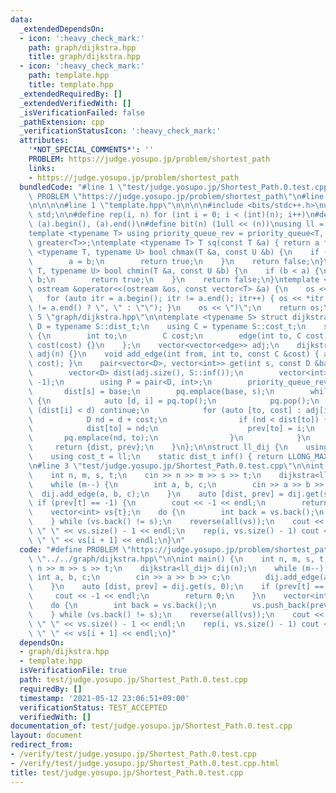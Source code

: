 ```yaml
---
data:
  _extendedDependsOn:
  - icon: ':heavy_check_mark:'
    path: graph/dijkstra.hpp
    title: graph/dijkstra.hpp
  - icon: ':heavy_check_mark:'
    path: template.hpp
    title: template.hpp
  _extendedRequiredBy: []
  _extendedVerifiedWith: []
  _isVerificationFailed: false
  _pathExtension: cpp
  _verificationStatusIcon: ':heavy_check_mark:'
  attributes:
    '*NOT_SPECIAL_COMMENTS*': ''
    PROBLEM: https://judge.yosupo.jp/problem/shortest_path
    links:
    - https://judge.yosupo.jp/problem/shortest_path
  bundledCode: "#line 1 \"test/judge.yosupo.jp/Shortest_Path.0.test.cpp\"\n#define\
    \ PROBLEM \"https://judge.yosupo.jp/problem/shortest_path\"\n#line 1 \"graph/dijkstra.hpp\"\
    \n\n\n\n#line 1 \"template.hpp\"\n\n\n\n#include <bits/stdc++.h>\nusing namespace\
    \ std;\n\n#define rep(i, n) for (int i = 0; i < (int)(n); i++)\n#define all(a)\
    \ (a).begin(), (a).end()\n#define bit(n) (1ull << (n))\nusing ll = long long;\n\
    template <typename T> using priority_queue_rev = priority_queue<T, vector<T>,\
    \ greater<T>>;\ntemplate <typename T> T sq(const T &a) { return a * a; }\ntemplate\
    \ <typename T, typename U> bool chmax(T &a, const U &b) {\n    if (a < b) {\n\
    \        a = b;\n        return true;\n    }\n    return false;\n}\ntemplate <typename\
    \ T, typename U> bool chmin(T &a, const U &b) {\n    if (b < a) {\n        a =\
    \ b;\n        return true;\n    }\n    return false;\n}\ntemplate <typename T>\
    \ ostream &operator<<(ostream &os, const vector<T> &a) {\n    os << \"(\";\n \
    \   for (auto itr = a.begin(); itr != a.end(); itr++) { os << *itr << (next(itr)\
    \ != a.end() ? \", \" : \"\"); }\n    os << \")\";\n    return os;\n}\n\n\n#line\
    \ 5 \"graph/dijkstra.hpp\"\n\ntemplate <typename S> struct dijkstra {\n    using\
    \ D = typename S::dist_t;\n    using C = typename S::cost_t;\n    struct edge\
    \ {\n        int to;\n        C cost;\n        edge(int to, C cost) : to(to),\
    \ cost(cost) {}\n    };\n    vector<vector<edge>> adj;\n    dijkstra(int n) :\
    \ adj(n) {}\n    void add_edge(int from, int to, const C &cost) { adj[from].emplace_back(to,\
    \ cost); }\n    pair<vector<D>, vector<int>> get(int s, const D &base) const {\n\
    \        vector<D> dist(adj.size(), S::inf());\n        vector<int> prev(adj.size(),\
    \ -1);\n        using P = pair<D, int>;\n        priority_queue_rev<P> pq;\n \
    \       dist[s] = base;\n        pq.emplace(base, s);\n        while (!pq.empty())\
    \ {\n            auto [d, i] = pq.top();\n            pq.pop();\n            if\
    \ (dist[i] < d) continue;\n            for (auto [to, cost] : adj[i]) {\n    \
    \            D nd = d + cost;\n                if (nd < dist[to]) {\n        \
    \            dist[to] = nd;\n                    prev[to] = i;\n             \
    \       pq.emplace(nd, to);\n                }\n            }\n        }\n   \
    \     return {dist, prev};\n    }\n};\n\nstruct ll_dij {\n    using dist_t = ll;\n\
    \    using cost_t = ll;\n    static dist_t inf() { return LLONG_MAX; }\n};\n\n\
    \n#line 3 \"test/judge.yosupo.jp/Shortest_Path.0.test.cpp\"\n\nint main() {\n\
    \    int n, m, s, t;\n    cin >> n >> m >> s >> t;\n    dijkstra<ll_dij> dij(n);\n\
    \    while (m--) {\n        int a, b, c;\n        cin >> a >> b >> c;\n      \
    \  dij.add_edge(a, b, c);\n    }\n    auto [dist, prev] = dij.get(s, 0);\n   \
    \ if (prev[t] == -1) {\n        cout << -1 << endl;\n        return 0;\n    }\n\
    \    vector<int> vs{t};\n    do {\n        int back = vs.back();\n        vs.push_back(prev[back]);\n\
    \    } while (vs.back() != s);\n    reverse(all(vs));\n    cout << dist[t] <<\
    \ \" \" << vs.size() - 1 << endl;\n    rep(i, vs.size() - 1) cout << vs[i] <<\
    \ \" \" << vs[i + 1] << endl;\n}\n"
  code: "#define PROBLEM \"https://judge.yosupo.jp/problem/shortest_path\"\n#include\
    \ \"../../graph/dijkstra.hpp\"\n\nint main() {\n    int n, m, s, t;\n    cin >>\
    \ n >> m >> s >> t;\n    dijkstra<ll_dij> dij(n);\n    while (m--) {\n       \
    \ int a, b, c;\n        cin >> a >> b >> c;\n        dij.add_edge(a, b, c);\n\
    \    }\n    auto [dist, prev] = dij.get(s, 0);\n    if (prev[t] == -1) {\n   \
    \     cout << -1 << endl;\n        return 0;\n    }\n    vector<int> vs{t};\n\
    \    do {\n        int back = vs.back();\n        vs.push_back(prev[back]);\n\
    \    } while (vs.back() != s);\n    reverse(all(vs));\n    cout << dist[t] <<\
    \ \" \" << vs.size() - 1 << endl;\n    rep(i, vs.size() - 1) cout << vs[i] <<\
    \ \" \" << vs[i + 1] << endl;\n}"
  dependsOn:
  - graph/dijkstra.hpp
  - template.hpp
  isVerificationFile: true
  path: test/judge.yosupo.jp/Shortest_Path.0.test.cpp
  requiredBy: []
  timestamp: '2021-05-12 23:06:51+09:00'
  verificationStatus: TEST_ACCEPTED
  verifiedWith: []
documentation_of: test/judge.yosupo.jp/Shortest_Path.0.test.cpp
layout: document
redirect_from:
- /verify/test/judge.yosupo.jp/Shortest_Path.0.test.cpp
- /verify/test/judge.yosupo.jp/Shortest_Path.0.test.cpp.html
title: test/judge.yosupo.jp/Shortest_Path.0.test.cpp
---
```

